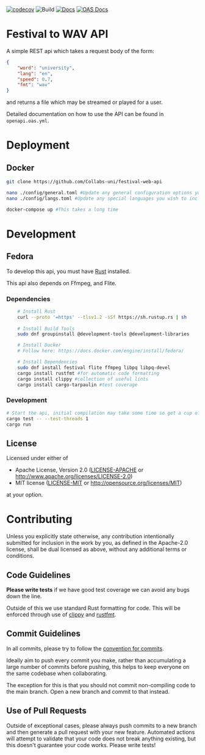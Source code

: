 [![codecov](https://codecov.io/gh/JosiahBull/festival-api/branch/main/graph/badge.svg?token=ISOL8A7QVA)](https://codecov.io/gh/JosiahBull/festival-api)
![Build](https://github.com/JosiahBull/festival-api/actions/workflows/test.yml/badge.svg)
[![Docs](https://github.com/JosiahBull/festival-api/actions/workflows/docs.yml/badge.svg)](https://josiahbull.github.io/festival-api/festival_api/index.html)
[![OAS Docs](https://github.com/JosiahBull/festival-api/actions/workflows/redoc.yml/badge.svg)](https://josiahbull.github.io/festival-api/)
# Festival to WAV API
A simple REST api which takes a request body of the form:
```json
{
    "word": "university",
    "lang": "en",
    "speed": 0.7,
    "fmt": "wav"
}
```
and returns a file which may be streamed or played for a user.

Detailed documentation on how to use the API can be found in `openapi.oas.yml`.

# Deployment
## Docker

```sh
git clone https://github.com/Collabs-uni/festival-web-api

nano ./config/general.toml #Update any general configuration options you wish to include.
nano ./config/langs.toml #Update any special languages you wish to include (ensure to modify backend.Dockerfile to install them).

docker-compose up #This takes a long time
```

# Development

## Fedora

To develop this api, you must have [Rust](https://www.rust-lang.org/tools/install) installed.

This api also depends on Ffmpeg, and Flite.

### Dependencies

```sh
    # Install Rust
    curl --proto '=https' --tlsv1.2 -sSf https://sh.rustup.rs | sh
    
    # Install Build Tools
    sudo dnf groupinstall @development-tools @development-libraries

    # Install Docker
    # Follow here: https://docs.docker.com/engine/install/fedora/

    # Install Dependencies
    sudo dnf install festival flite ffmpeg libpq libpq-devel
    cargo install rustfmt #for automatic code formatting
    cargo install clippy #collection of useful lints
    cargo install cargo-tarpaulin #test coverage
```

### Development
```sh
# Start the api, initial compilation may take some time so get a cup of tea
cargo test -- --test-threads 1
cargo run
```

## License

Licensed under either of

 * Apache License, Version 2.0
   ([LICENSE-APACHE](LICENSE-APACHE) or http://www.apache.org/licenses/LICENSE-2.0)
 * MIT license
   ([LICENSE-MIT](LICENSE-MIT) or http://opensource.org/licenses/MIT)

at your option.

# Contributing

Unless you explicitly state otherwise, any contribution intentionally submitted
for inclusion in the work by you, as defined in the Apache-2.0 license, shall be
dual licensed as above, without any additional terms or conditions.

## Code Guidelines
**Please write tests** if we have good test coverage we can avoid any bugs down the line.

Outside of this we use standard Rust formatting for code. This will be enforced through use of [clippy](https://github.com/rust-lang/rust-clippy) and [rustfmt](https://github.com/rust-lang/rustfmt).

## Commit Guidelines
In all commits, please try to follow the [convention for commits](https://www.conventionalcommits.org/en/v1.0.0/#specification).

Ideally aim to push every commit you make, rather than accumulating a large number of commits before pushing, this helps to keep everyone on the same
codebase when collaborating. 

The exception for this is that you should not commit non-compiling code to the main branch. Open a new branch and 
commit to that instead.

## Use of Pull Requests
Outside of exceptional cases, please always push commits to a new branch and then generate a pull request with your new feature. Automated actions will attempt to validate that your code does not break anything existing, but this doesn't guarantee your code works. Please write tests!